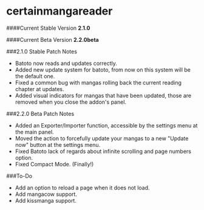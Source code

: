 # certainmangareader

####Current Stable Version
**2.1.0**

####Current Beta Version
**2.2.0beta**

###2.1.0 Stable Patch Notes
- Batoto now reads and updates correctly.
- Added new update system for batoto, from now on this system will be the default one.
- Fixed a common bug with mangas rolling back the current reading chapter at updates.
- Added visual indicators for mangas that have been updated, those are removed when you close the addon's panel.

###2.2.0 Beta Patch Notes
- Added an Exporter/Importer function, accessible by the settings menu at the main panel.
- Moved the action to forcefully update your mangas to a new "Update now" button at the settings menu.
- Fixed Batoto lack of regards about infinite scrolling and page numbers option.
- Fixed Compact Mode. (Finally!)

###To-Do
- Add an option to reload a page when it does not load.
- Add mangacow support.
- Add kissmanga support.
